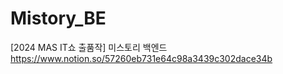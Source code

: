 # Mistory_BE
[2024 MAS IT쇼 출품작] 미스토리 백엔드
<br>
https://www.notion.so/57260eb731e64c98a3439c302dace34b

